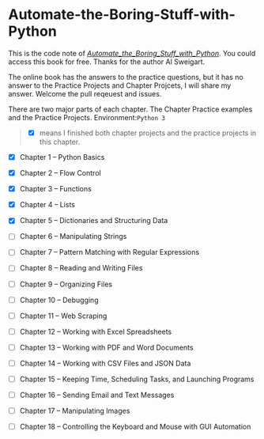 # Automate-the-Boring-Stuff-with-Python

This is the code note of [*Automate_the_Boring_Stuff_with_Python*](https://automatetheboringstuff.com/#toc). You could access this book for free. 
Thanks for the author Al Sweigart.

The online book has the answers to the practice questions, but it has no answer to the Practice Projects and Chapter Projcets, I will share my answer.
Welcome the pull reqeuest and issues.

There are two major parts of each chapter. The Chapter Practice examples and the Practice Projects.
Environment:`Python 3`

> - [x] means I finished both chapter projects and the practice projects in this chapter.
- [x] Chapter 1 – Python Basics
- [x] Chapter 2 – Flow Control
- [x] Chapter 3 – Functions
- [x] Chapter 4 – Lists
- [x] Chapter 5 – Dictionaries and Structuring Data
- [ ] Chapter 6 – Manipulating Strings
- [ ] Chapter 7 – Pattern Matching with Regular Expressions
- [ ] Chapter 8 – Reading and Writing Files
- [ ] Chapter 9 – Organizing Files
- [ ] Chapter 10 – Debugging
- [ ] Chapter 11 – Web Scraping
- [ ] Chapter 12 – Working with Excel Spreadsheets
- [ ] Chapter 13 – Working with PDF and Word Documents
- [ ] Chapter 14 – Working with CSV Files and JSON Data
- [ ] Chapter 15 – Keeping Time, Scheduling Tasks, and Launching Programs
- [ ] Chapter 16 – Sending Email and Text Messages
- [ ] Chapter 17 – Manipulating Images
- [ ] Chapter 18 – Controlling the Keyboard and Mouse with GUI Automation

